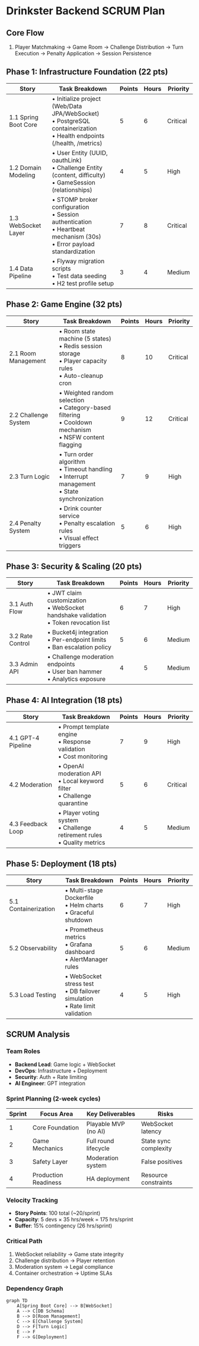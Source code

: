 # Drinkster Backend SCRUM Plan

## Core Flow
1. Player Matchmaking → Game Room → Challenge Distribution → Turn Execution → Penalty Application → Session Persistence

## Phase 1: Infrastructure Foundation (22 pts)
| Story                | Task Breakdown                                                                                                             | Points | Hours | Priority |
|----------------------|----------------------------------------------------------------------------------------------------------------------------|--------|-------|----------|
| 1.1 Spring Boot Core | • Initialize project (Web/Data JPA/WebSocket)<br>• PostgreSQL containerization<br>• Health endpoints (/health, /metrics)   | 5      | 6     | Critical |
| 1.2 Domain Modeling  | • User Entity (UUID, oauthLink)<br>• Challenge Entity (content, difficulty)<br>• GameSession (relationships)               | 4      | 5     | High     |
| 1.3 WebSocket Layer  | • STOMP broker configuration<br>• Session authentication<br>• Heartbeat mechanism (30s)<br>• Error payload standardization | 7      | 8     | Critical |
| 1.4 Data Pipeline    | • Flyway migration scripts<br>• Test data seeding<br>• H2 test profile setup                                               | 3      | 4     | Medium   |

## Phase 2: Game Engine (32 pts)
| Story                | Task Breakdown                                                                                               | Points | Hours | Priority |
|----------------------|--------------------------------------------------------------------------------------------------------------|--------|-------|----------|
| 2.1 Room Management  | • Room state machine (5 states)<br>• Redis session storage<br>• Player capacity rules<br>• Auto-cleanup cron | 8      | 10    | Critical |
| 2.2 Challenge System | • Weighted random selection<br>• Category-based filtering<br>• Cooldown mechanism<br>• NSFW content flagging | 9      | 12    | Critical |
| 2.3 Turn Logic       | • Turn order algorithm<br>• Timeout handling<br>• Interrupt management<br>• State synchronization            | 7      | 9     | High     |
| 2.4 Penalty System   | • Drink counter service<br>• Penalty escalation rules<br>• Visual effect triggers                            | 5      | 6     | High     |

## Phase 3: Security & Scaling (20 pts)
| Story            | Task Breakdown                                                                           | Points | Hours | Priority |
|------------------|------------------------------------------------------------------------------------------|--------|-------|----------|
| 3.1 Auth Flow    | • JWT claim customization<br>• WebSocket handshake validation<br>• Token revocation list | 6      | 7     | High     |
| 3.2 Rate Control | • Bucket4j integration<br>• Per-endpoint limits<br>• Ban escalation policy               | 5      | 6     | Medium   |
| 3.3 Admin API    | • Challenge moderation endpoints<br>• User ban hammer<br>• Analytics exposure            | 4      | 5     | Medium   |

## Phase 4: AI Integration (18 pts)
| Story              | Task Breakdown                                                              | Points | Hours | Priority |
|--------------------|-----------------------------------------------------------------------------|--------|-------|----------|
| 4.1 GPT-4 Pipeline | • Prompt template engine<br>• Response validation<br>• Cost monitoring      | 7      | 9     | High     |
| 4.2 Moderation     | • OpenAI moderation API<br>• Local keyword filter<br>• Challenge quarantine | 5      | 6     | Critical |
| 4.3 Feedback Loop  | • Player voting system<br>• Challenge retirement rules<br>• Quality metrics | 4      | 5     | Medium   |

## Phase 5: Deployment (18 pts)
| Story                | Task Breakdown                                                                 | Points | Hours | Priority |
|----------------------|--------------------------------------------------------------------------------|--------|-------|----------|
| 5.1 Containerization | • Multi-stage Dockerfile<br>• Helm charts<br>• Graceful shutdown               | 6      | 7     | High     |
| 5.2 Observability    | • Prometheus metrics<br>• Grafana dashboard<br>• AlertManager rules            | 5      | 6     | Medium   |
| 5.3 Load Testing     | • WebSocket stress test<br>• DB failover simulation<br>• Rate limit validation | 4      | 5     | High     |

## SCRUM Analysis

### Team Roles
- **Backend Lead**: Game logic + WebSocket
- **DevOps**: Infrastructure + Deployment
- **Security**: Auth + Rate limiting
- **AI Engineer**: GPT integration

### Sprint Planning (2-week cycles)
| Sprint | Focus Area           | Key Deliverables     | Risks                 |
|--------|----------------------|----------------------|-----------------------|
| 1      | Core Foundation      | Playable MVP (no AI) | WebSocket latency     |
| 2      | Game Mechanics       | Full round lifecycle | State sync complexity |
| 3      | Safety Layer         | Moderation system    | False positives       |
| 4      | Production Readiness | HA deployment        | Resource constraints  |

### Velocity Tracking
- **Story Points**: 100 total (~20/sprint)
- **Capacity**: 5 devs × 35 hrs/week = 175 hrs/sprint
- **Buffer**: 15% contingency (26 hrs/sprint)

### Critical Path
1. WebSocket reliability → Game state integrity
2. Challenge distribution → Player retention
3. Moderation system → Legal compliance
4. Container orchestration → Uptime SLAs

### Dependency Graph
```mermaid
graph TD
    A[Spring Boot Core] --> B[WebSocket]
    A --> C[DB Schema]
    B --> D[Room Management]
    C --> E[Challenge System]
    D --> F[Turn Logic]
    E --> F
    F --> G[Deployment]
```